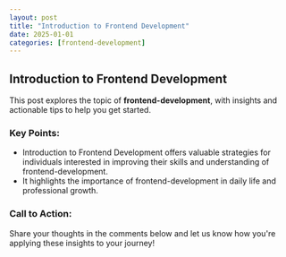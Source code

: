 ```yaml
---
layout: post
title: "Introduction to Frontend Development"
date: 2025-01-01
categories: [frontend-development]
---
```


## Introduction to Frontend Development

This post explores the topic of **frontend-development**, with insights and actionable tips to help you get started.

### Key Points:
- Introduction to Frontend Development offers valuable strategies for individuals interested in improving their skills and understanding of frontend-development.
- It highlights the importance of frontend-development in daily life and professional growth.

### Call to Action:
Share your thoughts in the comments below and let us know how you're applying these insights to your journey!
